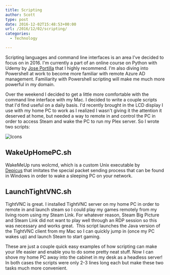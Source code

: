 ```yaml
---
title: Scripting
author: Scott
type: post
date: 2016-12-02T15:48:53+00:00
url: /2016/12/02/scripting/
categories:
  - Technology

---
```

Scripting languages and command line interfaces is an area I've decided to focus on in 2016. I'm currently a part of an online course on Python with Udemy by [Jose Portilla][1] that I highly recommend. I'm also diving into Powershell at work to become more familiar with remote Azure AD management. Familiarity with Powershell scripting will make me much more powerful in my domain.

Over the weekend I decided to get a little more comfortable with the command line interface with my Mac. I decided to write a couple scripts that I'd find useful on a daily basis. I'd recently brought in the LCD display I use with my home PC to work as I realized I wasn't giving it the attention it deserved at home, but needed a way to remote in and control the PC in order to access Steam and wake the PC to run my Plex server. So I wrote two scripts:

![Icons](/img/ScriptIcons.png)

## WakeUpHomePC.sh

WakeMeUp runs wolcmd, which is a custom Unix executable by [Depicus][2] that imitates the special packet sending process that can be found in Windows in order to wake a sleeping PC on your network.

## LaunchTightVNC.sh

TightVNC is great. I installed TightVNC server on my home PC in order to remote in and launch steam so I could play my games remotely from my living room using my Steam Link. For whatever reason, Steam Big Picture and Steam Link did not want to play well through an RDP session so this was necessary and works great.  This script launches the Java version of the TightVNC client from my Mac so I can quickly jump in (once my PC wakes up) and launch Steam to start gaming.

These are just a couple quick easy examples of how scripting can make your life easier and enable you to do some pretty neat stuff. Now I can shove my home PC away into the cabinet in my desk as a headless server! In both cases the scripts were only 2-3 lines long each but make these two tasks much more convenient.

 [1]: https://www.udemy.com/complete-python-bootcamp/
 [2]: https://www.depicus.com/wake-on-lan/wake-on-lan-cmd